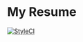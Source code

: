 # My Resume

[![StyleCI](https://styleci.io/repos/58307388/shield)](https://styleci.io/repos/58307388)
